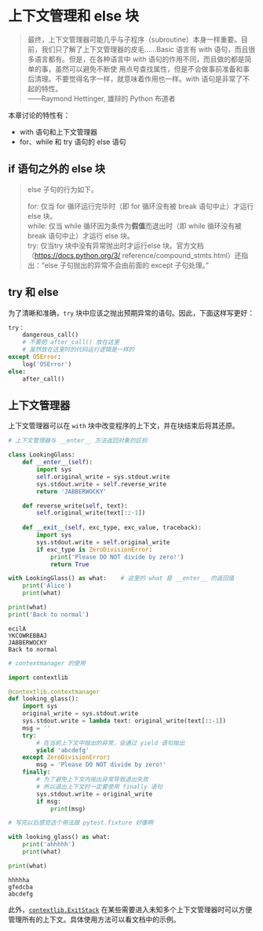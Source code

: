 
# 上下文管理和 else 块
> 最终，上下文管理器可能几乎与子程序（subroutine）本身一样重要。目前，我们只了解了上下文管理器的皮毛……Basic 语言有 with 语句，而且很多语言都有。但是，在各种语言中 with 语句的作用不同，而且做的都是简单的事，虽然可以避免不断使 用点号查找属性，但是不会做事前准备和事后清理。不要觉得名字一样，就意味着作用也一样。with 语句是非常了不起的特性。  
> ——Raymond Hettinger, 雄辩的 Python 布道者

本章讨论的特性有：
* with 语句和上下文管理器
* for、while 和 try 语句的 else 语句

## if 语句之外的 else 块
> else 子句的行为如下。
>
> for: 仅当 for 循环运行完毕时（即 for 循环没有被 break 语句中止）才运行 else 块。  
> while: 仅当 while 循环因为条件为**假值**而退出时（即 while 循环没有被 break 语句中止）才运行 else 块。  
> try: 仅当try 块中没有异常抛出时才运行else 块。官方文档（https://docs.python.org/3/ reference/compound_stmts.html）还指出：“else 子句抛出的异常不会由前面的 except 子句处理。”


## try 和 else
为了清晰和准确，`try` 块中应该之抛出预期异常的语句。因此，下面这样写更好：
```python
try：
    dangerous_call()
    # 不要把 after_call() 放在这里
    # 虽然放在这里时的代码运行逻辑是一样的
except OSError:
    log('OSError')
else:
    after_call()
```

## 上下文管理器
上下文管理器可以在 `with` 块中改变程序的上下文，并在块结束后将其还原。


```python
# 上下文管理器与 __enter__ 方法返回对象的区别

class LookingGlass:
    def __enter__(self):
        import sys
        self.original_write = sys.stdout.write
        sys.stdout.write = self.reverse_write
        return 'JABBERWOCKY'

    def reverse_write(self, text):
        self.original_write(text[::-1])
    
    def __exit__(self, exc_type, exc_value, traceback):
        import sys
        sys.stdout.write = self.original_write
        if exc_type is ZeroDivisionError:
            print('Please DO NOT divide by zero!')
            return True

with LookingGlass() as what:    # 这里的 what 是 __enter__ 的返回值
    print('Alice')
    print(what)

print(what)
print('Back to normal')
```

    ecilA
    YKCOWREBBAJ
    JABBERWOCKY
    Back to normal



```python
# contextmanager 的使用

import contextlib

@contextlib.contextmanager
def looking_glass():
    import sys
    original_write = sys.stdout.write
    sys.stdout.write = lambda text: original_write(text[::-1])
    msg = ''
    try:
        # 在当前上下文中抛出的异常，会通过 yield 语句抛出
        yield 'abcdefg'
    except ZeroDivisionError:
        msg = 'Please DO NOT divide by zero!'
    finally:
        # 为了避免上下文内抛出异常导致退出失败
        # 所以退出上下文时一定要使用 finally 语句
        sys.stdout.write = original_write
        if msg:
            print(msg)

# 写完以后感觉这个用法跟 pytest.fixture 好像啊

with looking_glass() as what:
    print('ahhhhh')
    print(what)

print(what)
```

    hhhhha
    gfedcba
    abcdefg


此外，[`contextlib.ExitStack`](https://docs.python.org/3/library/contextlib.html#contextlib.ExitStack) 在某些需要进入未知多个上下文管理器时可以方便管理所有的上下文。具体使用方法可以看文档中的示例。
